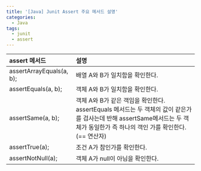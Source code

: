 ```yaml
---
title: '[Java] Junit Assert 주요 메서드 설명'
categories:
  - Java
tags:
  - junit
  - assert
---
```


| assert 메서드            | 설명                                                                                                                                                                           |
| :----------------------- | :----------------------------------------------------------------------------------------------------------------------------------------------------------------------------- |
| assertArrayEquals(a, b); | 배열 A와 B가 일치함을 확인한다.                                                                                                                                                |
| assertEquals(a, b);      | 객체 A와 B가 일치함을 확인한다.                                                                                                                                                |
| assertSame(a, b);        | 객체 A와 B가 같은 객임을 확인한다. assertEquals 메서드는 두 객체의 값이 같은가를 검사는데 반해 assertSame메서드는 두 객체가 동일한가 즉 하나의 객인 가를 확인한다. (== 연산자) |
| assertTrue(a);           | 조건 A가 참인가를 확인한다.                                                                                                                                                    |
| assertNotNull(a);        | 객체 A가 null이 아님을 확인한다.                                                                                                                                               |
